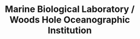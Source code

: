 ---
layout: repo
title: "Marine Biological Laboratory / Woods Hole Oceanographic Institution"
id: 18305
permalink: repos/18305/
---